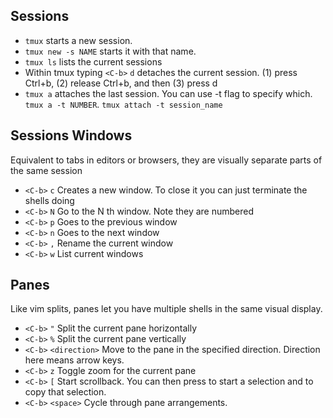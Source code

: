 ## Sessions
- `tmux` starts a new session.
- `tmux new -s NAME` starts it with that name.
- `tmux ls` lists the current sessions
- Within tmux typing `<C-b>` `d` detaches the current session. (1) press Ctrl+b, (2) release Ctrl+b, and then (3) press d
- `tmux a` attaches the last session. You can use -t flag to specify which. `tmux a -t NUMBER`. `tmux attach -t session_name`

## Sessions Windows 
Equivalent to tabs in editors or browsers, they are visually separate parts of the same session
- `<C-b>` `c` Creates a new window. To close it you can just terminate the shells doing <C-d>
- `<C-b>` `N` Go to the N th window. Note they are numbered
- `<C-b>` `p` Goes to the previous window
- `<C-b>` `n` Goes to the next window
- `<C-b>` `,` Rename the current window
- `<C-b>` `w` List current windows

## Panes 
Like vim splits, panes let you have multiple shells in the same visual display.
- `<C-b>` `"` Split the current pane horizontally
- `<C-b>` `%` Split the current pane vertically
- `<C-b>` `<direction>` Move to the pane in the specified direction. Direction here means arrow keys.
- `<C-b>` `z` Toggle zoom for the current pane
- `<C-b>` `[` Start scrollback. You can then press <space> to start a selection and <enter> to copy that selection.
- `<C-b>` `<space>` Cycle through pane arrangements.
